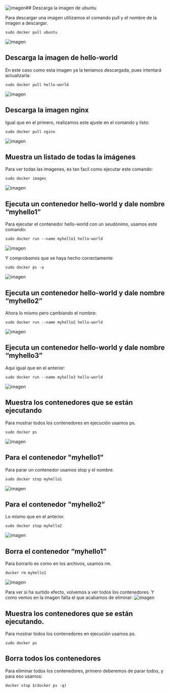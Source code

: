 ![imagen](https://github.com/user-attachments/assets/7b3e9f82-8922-46ca-b0f8-87acad644f64)## Descarga la imagen de ubuntu

Para descargar una imagen utilizamos el comando pull y el nombre de la imagen a descargar.
```
sudo docker pull ubuntu
```
![imagen](https://github.com/user-attachments/assets/4bb8bc09-23cf-4877-9353-bb63608939be)

## Descarga la imagen de hello-world

En este caso como esta imagen ya la teníamos descargada, pues intentará actualizarla:
```
sudo docker pull hello-world
```
![imagen](https://github.com/user-attachments/assets/6584fae9-75eb-4ac7-b972-4822473b0e00)

## Descarga la imagen nginx

Igual que en el primero, realizamos este ajuste en el comando y listo:
```
sudo docker pull nginx
```
![imagen](https://github.com/user-attachments/assets/b3d39a5c-5825-47b3-8e8d-ab9133d50af1)

## Muestra un listado de todas la imágenes

Para ver todas las imagenes, es tan facil como ejecutar este comando:
```
sudo docker images
```
![imagen](https://github.com/user-attachments/assets/ebcafd47-9bde-4565-9ffd-6439fd699aff)

## Ejecuta un contenedor hello-world y dale nombre “myhello1”

Para ejecutar el contenedor hello-world con un seudónimo, usamos este comando:
```
sudo docker run --name myhello1 hello-world
```
![imagen](https://github.com/user-attachments/assets/484f2c39-da30-4b39-bc2d-6cdd9863e79c)

Y comprobamos que se haya hecho correctamente:
```
sudo docker ps -a
```
![imagen](https://github.com/user-attachments/assets/30ea18ad-9551-449f-82a0-f686125e2038)

## Ejecuta un contenedor hello-world y dale nombre “myhello2”

Ahora lo mismo pero cambiando el nombre:
```
sudo docker run --name myhello2 hello-world
```
![imagen](https://github.com/user-attachments/assets/b706dcda-7a59-4268-add7-945fef4708a0)

## Ejecuta un contenedor hello-world y dale nombre “myhello3”

Aquí igual que en el anterior:
```
sudo docker run --name myhello3 hello-world
```
![imagen](https://github.com/user-attachments/assets/14f4d0d8-5574-4b9a-9cd4-52102083eeda)

## Muestra los contenedores que se están ejecutando

Para mostrar todos los contenedores en ejecución usamos ps.
```
sudo docker ps
```
![imagen](https://github.com/user-attachments/assets/2fb33a25-85bb-4aa6-8fbd-7eb54242fcf5)

## Para el contenedor "myhello1”

Para parar un contenedor usamos stop y el nombre.
```
sudo docker stop myhello1
```
![imagen](https://github.com/user-attachments/assets/ecdc4dd5-11da-40e6-a8d1-7a8b5d140114)

## Para el contenedor "myhello2”

Lo mismo que en el anterior.
```
sudo docker stop myhello2
```
![imagen](https://github.com/user-attachments/assets/cadb350a-231d-41a5-aa49-190fc5042e1c)

## Borra el contenedor “myhello1”

Para borrarlo es como en los archivos, usamos rm.
```
docker rm myhello1
```
![imagen](https://github.com/user-attachments/assets/34e94932-1a0a-4d2f-a0b7-79552b190ef9)

Para ver si ha surtido efecto, volvemos a ver todos los contenedores. Y como vemos en la imagen falta el que acabamos de eliminar:
![imagen](https://github.com/user-attachments/assets/290da5a5-5190-40ac-abe7-630bf6367e50)

## Muestra los contenedores que se están ejecutando.

Para mostrar todos los contenedores en ejecución usamos ps.
```
sudo docker ps
```

## Borra todos los contenedores

Para eliminar todos los contenedores, primero deberemos de parar todos, y para eso usamos:
```
docker stop $(docker ps -q)
```
